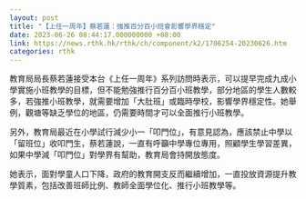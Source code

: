 ```yaml
---
layout: post
title: "【上任一周年】蔡若蓮：強推百分百小班會影響學界穩定"
date: 2023-06-26 08:44:17.000000000 +08:00
link: https://news.rthk.hk/rthk/ch/component/k2/1706254-20230626.htm
categories: rthk
---
```


教育局局長蔡若蓮接受本台《上任一周年》系列訪問時表示，可以提早完成九成小學實施小班教學的目標，但不能勉強推行百分百小班教學，部分地區的學生人數較多，若強推小班教學，就需要增加「大肚班」或臨時學校，影響學界穩定性。她舉例，觀塘等缺乏學位的地區，仍需要時間才可以全面推行小班教學。

另外，教育局最近在小學試行減少小一「叩門位」，有意見認為，應該禁止中學以「留班位」收叩門生，蔡若蓮說，一直有呼籲中學專位專用，照顧學生學習差異，如果中學減「叩門位」對學界有幫助，教育局會持開放態度。

她表示，面對學童人口下降，政府的教育開支反而繼續增加，一直投放資源提升教學質素，包括改善班師比例、教師全面學位化、推行小班教學等。
